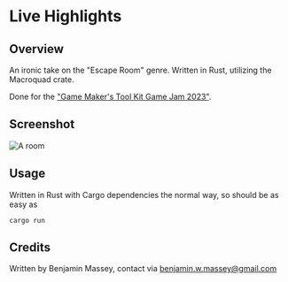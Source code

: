 # Live Highlights

## Overview

An ironic take on the "Escape Room" genre. Written in Rust, utilizing the Macroquad crate.

Done for the ["Game Maker's Tool Kit Game Jam 2023"](https://itch.io/jam/gmtk-2023).

## Screenshot

![A room](https://img.itch.zone/aW1hZ2UvMjE1ODA5My8xMjcxNzkzMy5wbmc=/original/DlwqxR.png)

## Usage

Written in Rust with Cargo dependencies the normal way, so should be as easy as

```
cargo run
```

## Credits

Written by Benjamin Massey, contact via benjamin.w.massey@gmail.com